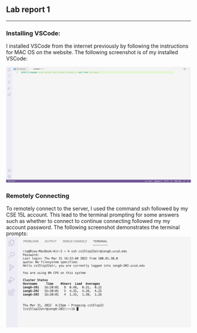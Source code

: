 ## Lab report 1
-----

### Installing VSCode:

I installed VSCode from the internet previously by following the instructions for MAC OS on the website. The following screenshot is of my installed VSCode:

![](https://github.com/Ria-Singh/cse15l-lab-reports/blob/main/Screenshot%202022-03-31%20at%204.15.12%20PM.png)

### Remotely Connecting

To remotely connect to the server, I used the command ssh followed by my CSE 15L account. This lead to the terminal prompting for some answers such as whether to connect to continue connecting followed my my account password. The following screenshot demonstrates the terminal prompts: 
![](https://github.com/Ria-Singh/cse15l-lab-reports/blob/main/Screenshot%202022-03-31%20at%204.24.14%20PM.png)



